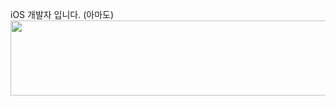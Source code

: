 iOS 개발자 입니다. (아마도)
<a href="https://github.com/devxb/gitanimals">
  <img src="https://render.gitanimals.org/lines/{usa4060}?pet-id=653954670222529181" width="1000" height="120"/>
</a>
